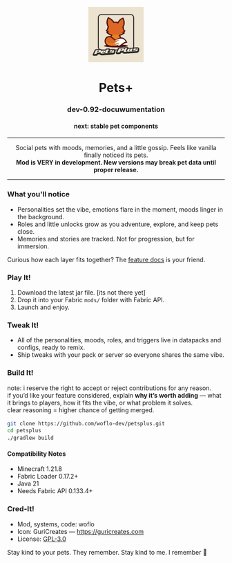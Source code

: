 <p align="center">
  <img src="src/main/resources/assets/petsplus/icon.png"
       alt="Pets+ icon"
       width="128">
</p>

<h1 align="center">Pets+</h1>
<h3 align="center">dev-0.92-docuwumentation</h3>
<h4 align="center">next: stable pet components</h4>

---

<p align="center">
  Social pets with moods, memories, and a little gossip. Feels like vanilla finally noticed its pets.
  <br>
  <strong>Mod is VERY in development. New versions may break pet data until proper release.</strong>
</p>

---

### What you'll notice
- Personalities set the vibe, emotions flare in the moment, moods linger in the background.
- Roles and little unlocks grow as you adventure, explore, and keep pets close.
- Memories and stories are tracked. Not for progression, but for immersion.

Curious how each layer fits together? The [feature docs](docs/features/_readme.md) is your friend.

### Play It!
1. Download the latest jar file. [its not there yet]
2. Drop it into your Fabric `mods/` folder with Fabric API.
3. Launch and enjoy.

### Tweak It!
- All of the personalities, moods, roles, and triggers live in datapacks and configs, ready to remix.
- Ship tweaks with your pack or server so everyone shares the same vibe.

### Build It!
note: i reserve the right to accept or reject contributions for any reason.  
if you’d like your feature considered, explain **why it’s worth adding** — what it brings to players, how it fits the vibe, or what problem it solves.  
clear reasoning = higher chance of getting merged.

```bash
git clone https://github.com/woflo-dev/petsplus.git
cd petsplus
./gradlew build
```
#### Compatibility Notes
- Minecraft 1.21.8
- Fabric Loader 0.17.2+
- Java 21
- Needs Fabric API 0.133.4+


### Cred-It!
- Mod, systems, code: woflo 
- Icon: GuriCreates — <https://guricreates.com>
- License: [GPL-3.0](LICENSE)

Stay kind to your pets. They remember. Stay kind to me. I remember 🥺
